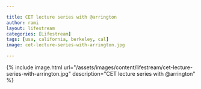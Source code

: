 ```yaml
---

title: CET lecture series with @arrington
author: rami
layout: lifestream 
categories: [Lifestream]
tags: [usa, california, berkeley, cal]
image: cet-lecture-series-with-arrington.jpg

---
```


{% include image.html url="/assets/images/content/lifestream/cet-lecture-series-with-arrington.jpg" description="CET lecture series with @arrington" %}
